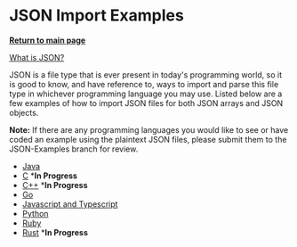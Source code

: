 # JSON Import Examples
**[Return to main page](../../)**

[What is JSON?](https://en.wikipedia.org/wiki/JSON)

JSON is a file type that is ever present in today's programming world, so it is good to know, and have reference to, ways to import and parse this file type in whichever programming language you may use. Listed below are a few examples of how to import JSON files for both JSON arrays and JSON objects.

**Note:** If there are any programming languages you would like to see or have coded an example using the plaintext JSON files, please submit them to the JSON-Examples branch for review.

- [Java](./java_example/json_java.java)
- [C](./json_c.c) ***In Progress**
- [C++](./json_cpp.cpp) ***In Progress**
- [Go](./json_go.go)
- [Javascript and Typescript](./json_js_and_ts.ts)
- [Python](./json_python.py)
- [Ruby](./json_ruby.rb)
- [Rust](./json_rust.rs) ***In Progress**
